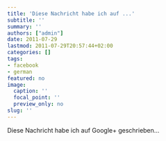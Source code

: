 ```yaml
---
title: 'Diese Nachricht habe ich auf ...'
subtitle: ''
summary: ''
authors: ["admin"]
date: 2011-07-29
lastmod: 2011-07-29T20:57:44+02:00
categories: []
tags:
- facebook
- german
featured: no
image:
  caption: ''
  focal_point: ''
  preview_only: no
slug: ''
---
```

Diese Nachricht habe ich auf Google+ geschrieben...


